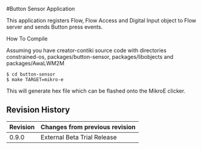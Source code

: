 #Button Sensor Application

This application registers Flow, Flow Access and Digital Input object to Flow server and sends Button press events.

How To Compile

Assuming you have creator-contiki source code with directories constrained-os, packages/button-sensor, packages/libobjects and packages/AwaLWM2M

```
$ cd button-sensor
$ make TARGET=mikro-e
```

This will generate hex file which can be flashed onto the MikroE clicker.

## Revision History
| Revision  | Changes from previous revision |
| :----     | :------------------------------|
| 0.9.0     | External Beta Trial Release    |

